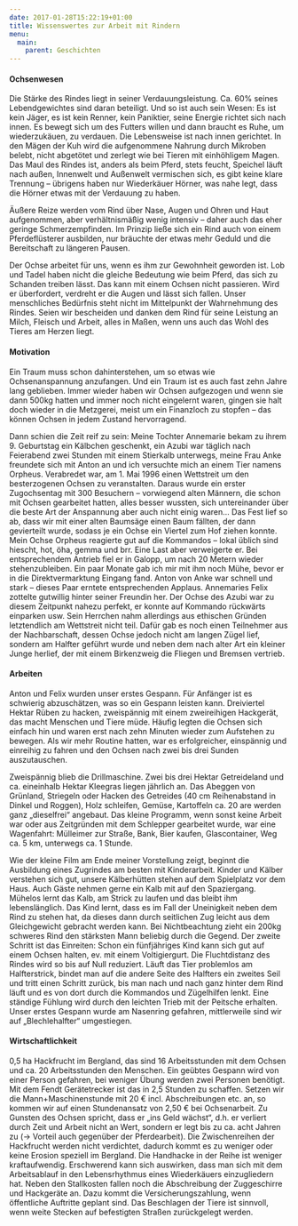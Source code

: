 ```yaml
---
date: 2017-01-28T15:22:19+01:00
title: Wissenswertes zur Arbeit mit Rindern
menu:
  main:
    parent: Geschichten
---
```


#### Ochsenwesen

Die Stärke des Rindes liegt in seiner Verdauungsleistung. Ca. 60% seines
Lebendgewichtes sind daran beteiligt. Und so ist auch sein Wesen: Es ist kein
Jäger, es ist kein Renner, kein Paniktier, seine Energie richtet sich nach
innen. Es bewegt sich um des Futters willen und dann braucht es Ruhe, um
wiederzukäuen, zu verdauen. Die Lebensweise ist nach innen gerichtet. In den
Mägen der Kuh wird die aufgenommene Nahrung durch Mikroben belebt, nicht
abgetötet und zerlegt wie bei Tieren mit einhöhligem Magen. Das Maul des Rindes
ist, anders als beim Pferd, stets feucht, Speichel läuft nach außen, Innenwelt
und Außenwelt vermischen sich, es gibt keine klare Trennung – übrigens haben nur
Wiederkäuer Hörner, was nahe legt, dass die Hörner etwas mit der Verdauung zu
haben.

Äußere Reize werden vom Rind über Nase, Augen und Ohren und Haut aufgenommen,
aber verhältnismäßig wenig intensiv – daher auch das eher geringe
Schmerzempfinden. Im Prinzip ließe sich ein Rind auch von einem Pferdeflüsterer
ausbilden, nur bräuchte der etwas mehr Geduld und die Bereitschaft zu längeren
Pausen.

Der Ochse arbeitet für uns, wenn es ihm zur Gewohnheit geworden ist. Lob und
Tadel haben nicht die gleiche Bedeutung wie beim Pferd, das sich zu Schanden
treiben lässt. Das kann mit einem Ochsen nicht passieren. Wird er überfordert,
verdreht er die Augen und lässt sich fallen. Unser menschliches Bedürfnis steht
nicht im Mittelpunkt der Wahrnehmung des Rindes. Seien wir bescheiden und danken
dem Rind für seine Leistung an Milch, Fleisch und Arbeit, alles in Maßen, wenn
uns auch das Wohl des Tieres am Herzen liegt.


#### Motivation

Ein Traum muss schon dahinterstehen, um so etwas wie Ochsenanspannung
anzufangen. Und ein Traum ist es auch fast zehn Jahre lang geblieben. Immer
wieder haben wir Ochsen aufgezogen und wenn sie dann 500kg hatten und immer noch
nicht eingelernt waren, gingen sie halt doch wieder in die Metzgerei, meist um
ein Finanzloch zu stopfen – das können Ochsen in jedem Zustand hervorragend.

Dann schien die Zeit reif zu sein: Meine Tochter Annemarie bekam zu ihrem 9.
Geburtstag ein Kälbchen geschenkt, ein Azubi war täglich nach Feierabend zwei
Stunden mit einem Stierkalb unterwegs, meine Frau Anke freundete sich mit Anton
an und ich versuchte mich an einem Tier namens Orpheus. Verabredet war, am 1.
Mai 1996 einen Wettstreit um den besterzogenen Ochsen zu veranstalten. Daraus
wurde ein erster Zugochsentag mit 300 Besuchern – vorwiegend alten Männern, die
schon mit Ochsen gearbeitet hatten, alles besser wussten, sich untereinander
über die beste Art der Anspannung aber auch nicht einig waren... Das Fest lief
so ab, dass wir mit einer alten Baumsäge einen Baum fällten, der dann
gevierteilt wurde, sodass je ein Ochse ein Viertel zum Hof ziehen konnte. Mein
Ochse Orpheus reagierte gut auf die Kommandos – lokal üblich sind hiescht, hot,
öha, gemma und brr. Eine Last aber verweigerte er. Bei entsprechendem Antrieb
fiel er in Galopp, um nach 20 Metern wieder stehenzubleiben. Ein paar Monate gab
ich mir mit ihm noch Mühe, bevor er in die Direktvermarktung Eingang fand. Anton
von Anke war schnell und stark – dieses Paar erntete entsprechenden Applaus.
Annemaries Felix zottelte gutwillig hinter seiner Freundin her. Der Ochse des
Azubi war zu diesem Zeitpunkt nahezu perfekt, er konnte auf Kommando rückwärts
einparken usw. Sein Herrchen nahm allerdings aus ethischen Gründen letztendlich
am Wettstreit nicht teil. Dafür gab es noch einen Teilnehmer aus der
Nachbarschaft, dessen Ochse jedoch nicht am langen Zügel lief, sondern am
Halfter geführt wurde und neben dem nach alter Art ein kleiner Junge herlief,
der mit einem Birkenzweig die Fliegen und Bremsen vertrieb.


#### Arbeiten

Anton und Felix wurden unser erstes Gespann. Für Anfänger ist es schwierig
abzuschätzen, was so ein Gespann leisten kann. Dreiviertel Hektar Rüben zu
hacken, zweispännig mit einem zweireihigen Hackgerät, das macht Menschen und
Tiere müde. Häufig legten die Ochsen sich einfach hin und waren erst nach zehn
Minuten wieder zum Aufstehen zu bewegen. Als wir mehr Routine hatten, war es
erfolgreicher, einspännig und einreihig zu fahren und den Ochsen nach zwei bis
drei Sunden auszutauschen.

Zweispännig blieb die Drillmaschine. Zwei bis drei Hektar Getreideland und ca.
eineinhalb Hektar Kleegras liegen jährlich an. Das Abeggen von Grünland,
Striegeln oder Hacken des Getreides (40 cm Reihenabstand in Dinkel und Roggen),
Holz schleifen, Gemüse, Kartoffeln ca. 20 are werden ganz „dieselfrei“ angebaut.
Das kleine Programm, wenn sonst keine Arbeit war oder aus Zeitgründen mit dem
Schlepper gearbeitet wurde, war eine Wagenfahrt: Mülleimer zur Straße, Bank,
Bier kaufen, Glascontainer, Weg ca. 5 km, unterwegs ca. 1 Stunde.

Wie der kleine Film am Ende meiner Vorstellung zeigt, beginnt die Ausbildung
eines Zugrindes am besten mit Kinderarbeit. Kinder und Kälber verstehen sich
gut, unsere Kälberhütten stehen auf dem Spielplatz vor dem Haus. Auch Gäste
nehmen gerne ein Kalb mit auf den Spaziergang. Mühelos lernt das Kalb, am Strick
zu laufen und das bleibt ihm lebenslänglich. Das Kind lernt, dass es im Fall der
Uneinigkeit neben dem Rind zu stehen hat, da dieses dann durch seitlichen Zug
leicht aus dem Gleichgewicht gebracht werden kann. Bei Nichtbeachtung zieht ein
200kg schweres Rind den stärksten Mann beliebig durch die Gegend. Der zweite
Schritt ist das Einreiten: Schon ein fünfjähriges Kind kann sich gut auf einem
Ochsen halten, ev. mit einem Voltigiergurt. Die Fluchtdistanz des Rindes wird so
bis auf Null reduziert. Läuft das Tier problemlos am Halfterstrick, bindet man
auf die andere Seite des Halfters ein zweites Seil und tritt einen Schritt
zurück, bis man nach und nach ganz hinter dem Rind läuft und es von dort durch
die Kommandos und Zügelhilfen lenkt. Eine ständige Fühlung wird durch den
leichten Trieb mit der Peitsche erhalten. Unser erstes Gespann wurde am
Nasenring gefahren, mittlerweile sind wir auf „Blechlehalfter“ umgestiegen.


#### Wirtschaftlichkeit

0,5 ha Hackfrucht im Bergland, das sind 16 Arbeitsstunden mit dem Ochsen und ca.
20 Arbeitsstunden den Menschen. Ein geübtes Gespann wird von einer Person
gefahren, bei weniger Übung werden zwei Personen benötigt. Mit dem Fendt
Gerätetrecker ist das in 2,5 Stunden zu schaffen. Setzen wir die
Mann+Maschinenstunde mit 20 € incl. Abschreibungen etc. an, so kommen wir auf
einen Stundenansatz von 2,50 € bei Ochsenarbeit. Zu Gunsten des Ochsen spricht,
dass er „ins Geld wächst“, d.h. er verliert durch Zeit und Arbeit nicht an Wert,
sondern er legt bis zu ca. acht Jahren zu (→ Vorteil auch gegenüber der
Pferdearbeit). Die Zwischenreihen der Hackfrucht werden nicht verdichtet,
dadurch kommt es zu weniger oder keine Erosion speziell im Bergland. Die
Handhacke in der Reihe ist weniger kraftaufwendig. Erschwerend kann sich
auswirken, dass man sich mit dem Arbeitsablauf in den Lebensrhythmus eines
Wiederkäuers einzugliedern hat. Neben den Stallkosten fallen noch die
Abschreibung der Zuggeschirre und Hackgeräte an. Dazu kommt die
Versicherungszahlung, wenn öffentliche Auftritte geplant sind. Das Beschlagen
der Tiere ist sinnvoll, wenn weite Stecken auf befestigten Straßen zurückgelegt
werden.
